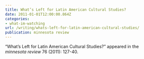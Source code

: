 ```yaml
---
title: What’s Left for Latin American Cultural Studies?
date: 2011-01-01T12:00:00.864Z
categories: 
- what-im-watching
url: /writing/whats-left-for-latin-american-cultural-studies/
publication: minnesota review
---
```

“What’s Left for Latin American Cultural Studies?” appeared in the <em>minnesota review</em> 76 (2011): 127-40.
